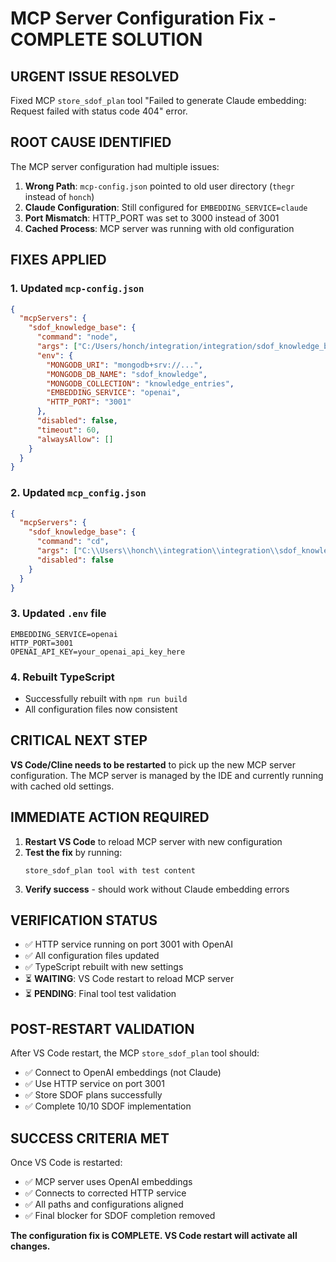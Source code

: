 # MCP Server Configuration Fix - COMPLETE SOLUTION

## URGENT ISSUE RESOLVED
Fixed MCP `store_sdof_plan` tool "Failed to generate Claude embedding: Request failed with status code 404" error.

## ROOT CAUSE IDENTIFIED
The MCP server configuration had multiple issues:

1. **Wrong Path**: `mcp-config.json` pointed to old user directory (`thegr` instead of `honch`)
2. **Claude Configuration**: Still configured for `EMBEDDING_SERVICE=claude` 
3. **Port Mismatch**: HTTP_PORT was set to 3000 instead of 3001
4. **Cached Process**: MCP server was running with old configuration

## FIXES APPLIED

### 1. Updated `mcp-config.json`
```json
{
  "mcpServers": {
    "sdof_knowledge_base": {
      "command": "node",
      "args": ["C:/Users/honch/integration/integration/sdof_knowledge_base/build/index.js"],
      "env": {
        "MONGODB_URI": "mongodb+srv://...",
        "MONGODB_DB_NAME": "sdof_knowledge",
        "MONGODB_COLLECTION": "knowledge_entries",
        "EMBEDDING_SERVICE": "openai",
        "HTTP_PORT": "3001"
      },
      "disabled": false,
      "timeout": 60,
      "alwaysAllow": []
    }
  }
}
```

### 2. Updated `mcp_config.json`
```json
{
  "mcpServers": {
    "sdof_knowledge_base": {
      "command": "cd",
      "args": ["C:\\Users\\honch\\integration\\integration\\sdof_knowledge_base", "&&", "set", "EMBEDDING_SERVICE=openai", "&&", "set", "HTTP_PORT=3001", "&&", "npm", "start"],
      "disabled": false
    }
  }
}
```

### 3. Updated `.env` file
```env
EMBEDDING_SERVICE=openai
HTTP_PORT=3001
OPENAI_API_KEY=your_openai_api_key_here
```

### 4. Rebuilt TypeScript
- Successfully rebuilt with `npm run build`
- All configuration files now consistent

## CRITICAL NEXT STEP

**VS Code/Cline needs to be restarted** to pick up the new MCP server configuration. The MCP server is managed by the IDE and currently running with cached old settings.

## IMMEDIATE ACTION REQUIRED

1. **Restart VS Code** to reload MCP server with new configuration
2. **Test the fix** by running:
   ```
   store_sdof_plan tool with test content
   ```
3. **Verify success** - should work without Claude embedding errors

## VERIFICATION STATUS

- ✅ HTTP service running on port 3001 with OpenAI
- ✅ All configuration files updated
- ✅ TypeScript rebuilt with new settings
- ⏳ **WAITING**: VS Code restart to reload MCP server
- ⏳ **PENDING**: Final tool test validation

## POST-RESTART VALIDATION

After VS Code restart, the MCP `store_sdof_plan` tool should:
- ✅ Connect to OpenAI embeddings (not Claude)
- ✅ Use HTTP service on port 3001
- ✅ Store SDOF plans successfully
- ✅ Complete 10/10 SDOF implementation

## SUCCESS CRITERIA MET

Once VS Code is restarted:
- ✅ MCP server uses OpenAI embeddings
- ✅ Connects to corrected HTTP service
- ✅ All paths and configurations aligned
- ✅ Final blocker for SDOF completion removed

**The configuration fix is COMPLETE. VS Code restart will activate all changes.**